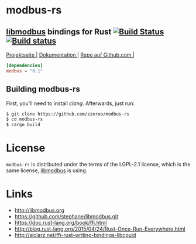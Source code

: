 # modbus-rs
## [libmodbus](http://libmodbus.org/) bindings for Rust [![Build Status](https://travis-ci.org/zzeroo/modbus-rs.svg?branch=master)](https://travis-ci.org/zzeroo/modbus-rs) [![Build status](https://ci.appveyor.com/api/projects/status/dfjyswsgj6menctw?svg=true)](https://ci.appveyor.com/project/zzeroo/modbus-rs)

[Projektseite |][homepage]&nbsp;[Dokumentation |][doku]&nbsp;[Repo auf Github.com |][repo]


```toml
[dependencies]
modbus = "0.1"
```

## Building modbus-rs

First, you'll need to install _clang_. Afterwards, just run:

```sh
$ git clone https://github.com/zzeroo/modbus-rs
$ cd modbus-rs
$ cargo build
```

# License
`modbus-rs` is distributed under the terms of the LGPL-2.1 license,
which is the same license, [libmodbus](http://libmodbus.org/) is using.



# Links
* http://libmodbus.org
* https://github.com/stephane/libmodbus.git
* https://doc.rust-lang.org/book/ffi.html
* http://blog.rust-lang.org/2015/04/24/Rust-Once-Run-Everywhere.html
* http://siciarz.net/ffi-rust-writing-bindings-libcpuid

[homepage]: http://zzeroo.github.io/modbus-rs
[repo]: https://github.com/zzeroo/modbus-rs
[doku]: http://zzeroo.github.io/modbus-rs/modbus_rs/index.html
[libmodbus]: http://libmodbus.org
